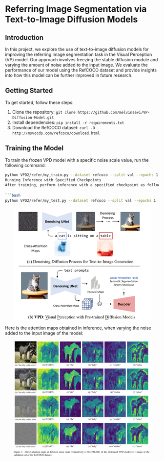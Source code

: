 # Referring Image Segmentation via Text-to-Image Diffusion Models

Introduction
------------

In this project, we explore the use of text-to-image diffusion models for improving the referring image segmentation task in the Visual Perception (VP) model. Our approach involves freezing the stable diffusion module and varying the amount of noise added to the input image. We evaluate the performance of our model using the RefCOCO dataset and provide insights into how this model can be further improved in future research.

Getting Started
---------------

To get started, follow these steps:

1. Clone the repository: `git clone https://github.com/melvinsevi/VP-Diffusion-Model.git`
2. Install dependencies: `pip install -r requirements.txt`
3. Download the RefCOCO dataset: `curl -O http://msvocds.com/refcoco/download.html`

Training the Model
-----------------

To train the frozen VPD model with a specific noise scale value, run the following command:
```bash
python VPD2/refer/my_train.py --dataset refcoco --split val --epochs 1 --batch-size 4 --workers 4 --img_size 512 --noise_scale 0.1
Running Inference with Specified Checkpoints
After training, perform inference with a specified checkpoint as follows:

```bash
python VPD2/refer/my_test.py --dataset refcoco --split val --epochs 1 --workers 4 --img_size 512

```

<div style="text-align:center;">
    <img src="https://github.com/melvinsevi/MVA-Project-Unleashing-Text-to-Image-Diffusion-Models-for-Visual-Perception/blob/main/VPDgit.png?raw=true" alt="Alt Text" width="450"/>
</div>

Here is the attention maps obtained in inference, when varying the noise added to the input image of the model:

<div style="text-align:center;">
    <img src="https://github.com/melvinsevi/MVA-Project-Unleashing-Text-to-Image-Diffusion-Models-for-Visual-Perception/blob/main/VPD2/VPD_img.png?raw=true" alt="Alt Text" width="450"/>
</div>
